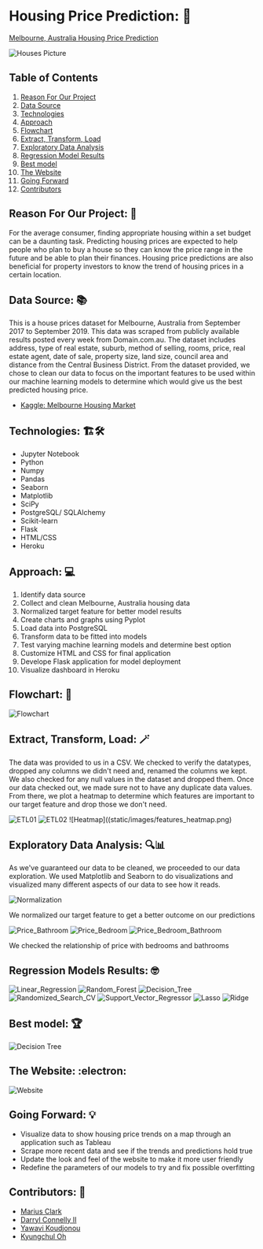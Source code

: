 # Housing Price Prediction: :house_with_garden:
[Melbourne, Australia Housing Price Prediction](https://melbourne-housing.herokuapp.com/)

![Houses Picture](static/images/melbourne_houses.jpg)

## Table of Contents
01. [Reason For Our Project](#reason)
02. [Data Source](#source)
03. [Technologies](#tech)
04. [Approach](#approach)
05. [Flowchart](#flowchart)
06. [Extract, Transform, Load](#etl)
07. [Exploratory Data Analysis](#eda)
08. [Regression Model Results](#models)
09. [Best model](#model)
10. [The Website](#site)
11. [Going Forward](#forward)
12. [Contributors](#team)

<a name="reason"></a>
## Reason For Our Project: :thinking:
For the average consumer, finding appropriate housing within a set budget can be a daunting task. Predicting housing prices are expected to help people who plan to buy a house so they can know the price range in the future and be able to plan their finances. Housing price predictions are also beneficial for property investors to know the trend of housing prices in a certain location.

<a name="source"></a>
## Data Source: :books:
This is a house prices dataset for Melbourne, Australia from September 2017 to September 2019. This data was scraped from publicly available results posted every week from Domain.com.au. The dataset includes address, type of real estate, suburb, method of selling, rooms, price, real estate agent, date of sale, property size, land size, council area and distance from the Central Business District. From the dataset provided, we chose to clean our data to focus on the important features to be used within our machine learning models to determine which would give us the best predicted housing price.

- [Kaggle: Melbourne Housing Market](https://www.kaggle.com/anthonypino/melbourne-housing-market)

<a name="tech"></a>
## Technologies: :building_construction::hammer_and_wrench:
- Jupyter Notebook
- Python
- Numpy
- Pandas
- Seaborn
- Matplotlib
- SciPy
- PostgreSQL/ SQLAlchemy
- Scikit-learn
- Flask
- HTML/CSS
- Heroku

<a name="approach"></a>
## Approach: :computer:
01. Identify data source
02. Collect and clean Melbourne, Australia housing data
03. Normalized target feature for better model results
04. Create charts and graphs using Pyplot
05. Load data into PostgreSQL
06. Transform data to be fitted into models
07. Test varying machine learning models and determine best option
08. Customize HTML and CSS for final application
09. Develope Flask application for model deployment
10. Visualize dashboard in Heroku

<a name="flowchart"></a>
## Flowchart: :memo:

![Flowchart](static/images/architectural_diagram.png)

<a name="etl"></a>
## Extract, Transform, Load: :magic_wand:
The data was provided to us in a CSV. We checked to verify the datatypes, dropped any columns we didn't need and, renamed the columns we kept. We also checked for any null values in the dataset and dropped them. Once our data checked out, we made sure not to have any duplicate data values. From there, we plot a heatmap to determine which features are important to our target feature and drop those we don't need.

![ETL01](static/images/etl_01.png)
![ETL02](static/images/etl_02.png)
![Heatmap]((static/images/features_heatmap.png)

<a name="eda"></a>
## Exploratory Data Analysis: :mag::bar_chart:
As we've guaranteed our data to be cleaned, we proceeded to our data exploration. We used Matplotlib and Seaborn to do visualizations and visualized many different aspects of our data to see how it reads.

![Normalization](static/images/price_normalizing.png)

We normalized our target feature to get a better outcome on our predictions

![Price_Bathroom](static/images/price_bathroom_relationship.png)
![Price_Bedroom](static/images/price_bedroom_relationship.png)
![Price_Bedroom_Bathroom](static/images/price_bedroom_bathroom_relationship.png)

We checked the relationship of price with bedrooms and bathrooms

<a name="regression"></a>
## Regression Models Results: :nerd_face:

![Linear_Regression](static/images/lr_model.png)
![Random_Forest](static/images/rfr_model.png)
![Decision_Tree](static/images/dtr_model.png)
![Randomized_Search_CV](static/images/rscv_model.png)
![Support_Vector_Regressor](static/images/svr_model.png)
![Lasso](static/images/lasso_model.png)
![Ridge](static/images/ridge_model.png)

<a name="model"></a>
## Best model: :trophy:
![Decision Tree](static/images/Decision_Tree_Model.png)


## The Website: :electron:
![Website](static/images/melbourne_housing_website.png)

<a name="forward"></a>
## Going Forward: :bulb:
- Visualize data to show housing price trends on a map through an application such as Tableau
- ​Scrape more recent data and see if the trends and predictions hold true
- Update the look and feel of the website to make it more user friendly
- Redefine the parameters of our models to try and fix possible overfitting

<a name="team"></a>
## Contributors: :brain:

- [Marius Clark](https://github.com/Zone6Mars)
- [Darryl Connelly II](https://github.com/Connelito)
- [Yawavi Koudjonou](https://github.com/yawavi92)
- [Kyungchul Oh](https://github.com/KCOH)
